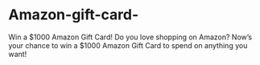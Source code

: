 # Amazon-gift-card-
Win a $1000 Amazon Gift Card!  Do you love shopping on Amazon? Now’s your chance to win a $1000 Amazon Gift Card to spend on anything you want!
